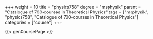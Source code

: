 +++
weight = 10
title = "physics758"
degree = "msphysik"
parent = "Catalogue of 700-courses in Theoretical Physics"
tags = ["msphysik", "physics758", "Catalogue of 700-courses in Theoretical Physics"]
categories = ["course"]
+++

{{< genCoursePage >}}
